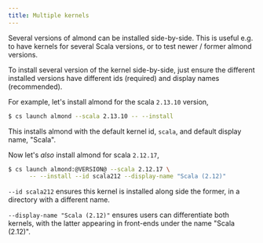 ```yaml
---
title: Multiple kernels
---
```


Several versions of almond can be installed side-by-side. This is useful e.g. to have kernels
for several Scala versions, or to test newer / former almond versions.

To install several version of the kernel side-by-side, just ensure the different installed versions
have different ids (required) and display names (recommended).

For example, let's install almond for the scala `2.13.10` version,
```bash
$ cs launch almond --scala 2.13.10 -- --install
```

This installs almond with the default kernel id, `scala`, and default display name, "Scala".

Now let's *also* install almond for scala `2.12.17`,
```bash
$ cs launch almond:@VERSION@ --scala 2.12.17 \
      -- --install --id scala212 --display-name "Scala (2.12)"
```

`--id scala212` ensures this kernel is installed along side the former, in a directory
with a different name.

`--display-name "Scala (2.12)"` ensures users can differentiate both kernels, with the latter
appearing in front-ends under the name "Scala (2.12)".
